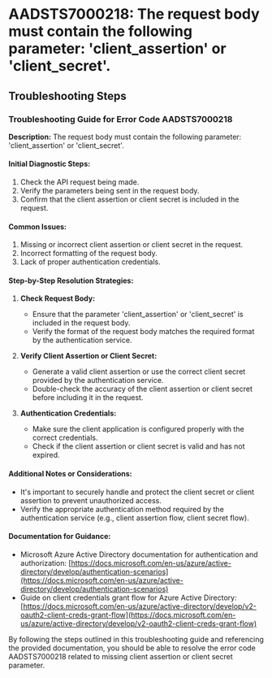 # AADSTS7000218: The request body must contain the following parameter: 'client_assertion' or 'client_secret'.


## Troubleshooting Steps
### Troubleshooting Guide for Error Code AADSTS7000218

**Description:** The request body must contain the following parameter: 'client_assertion' or 'client_secret'.

#### Initial Diagnostic Steps:
1. Check the API request being made.
2. Verify the parameters being sent in the request body.
3. Confirm that the client assertion or client secret is included in the request.

#### Common Issues:
1. Missing or incorrect client assertion or client secret in the request.
2. Incorrect formatting of the request body.
3. Lack of proper authentication credentials.

#### Step-by-Step Resolution Strategies:

1. **Check Request Body:**
    - Ensure that the parameter 'client_assertion' or 'client_secret' is included in the request body.
    - Verify the format of the request body matches the required format by the authentication service.

2. **Verify Client Assertion or Client Secret:**
    - Generate a valid client assertion or use the correct client secret provided by the authentication service.
    - Double-check the accuracy of the client assertion or client secret before including it in the request.

3. **Authentication Credentials:**
    - Make sure the client application is configured properly with the correct credentials.
    - Check if the client assertion or client secret is valid and has not expired.

#### Additional Notes or Considerations:
- It's important to securely handle and protect the client secret or client assertion to prevent unauthorized access.
- Verify the appropriate authentication method required by the authentication service (e.g., client assertion flow, client secret flow).

#### Documentation for Guidance:
- Microsoft Azure Active Directory documentation for authentication and authorization: [https://docs.microsoft.com/en-us/azure/active-directory/develop/authentication-scenarios](https://docs.microsoft.com/en-us/azure/active-directory/develop/authentication-scenarios)
- Guide on client credentials grant flow for Azure Active Directory: [https://docs.microsoft.com/en-us/azure/active-directory/develop/v2-oauth2-client-creds-grant-flow](https://docs.microsoft.com/en-us/azure/active-directory/develop/v2-oauth2-client-creds-grant-flow)

By following the steps outlined in this troubleshooting guide and referencing the provided documentation, you should be able to resolve the error code AADSTS7000218 related to missing client assertion or client secret parameter.